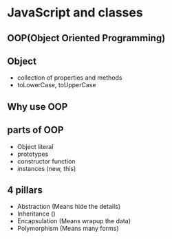 # JavaScript and classes

## OOP(Object Oriented Programming)
## Object
- collection of properties and methods
- toLowerCase, toUpperCase

## Why use OOP

## parts of OOP
- Object literal
- prototypes
- constructor function
- instances (new, this)

## 4 pillars
- Abstraction (Means hide the details)
- Inheritance ()
- Encapsulation (Means wrapup the data)
- Polymorphism (Means many forms)